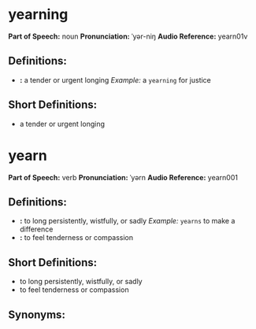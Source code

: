 # yearning

**Part of Speech:** noun
**Pronunciation:** ˈyər-niŋ
**Audio Reference:** yearn01v

## Definitions:
- **:** a tender or urgent longing 
  *Example:* a `yearning` for justice

## Short Definitions:
- a tender or urgent longing
# yearn

**Part of Speech:** verb
**Pronunciation:** ˈyərn
**Audio Reference:** yearn001

## Definitions:
- **:** to long persistently, wistfully, or sadly 
  *Example:* `yearns` to make a difference
- **:** to feel tenderness or compassion

## Short Definitions:
- to long persistently, wistfully, or sadly
- to feel tenderness or compassion

## Synonyms:
